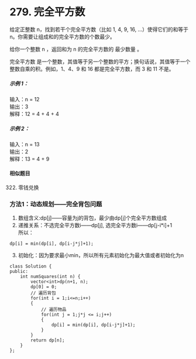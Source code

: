 # 279. 完全平方数

给定正整数 n，找到若干个完全平方数（比如 1, 4, 9, 16, ...）使得它们的和等于 n。你需要让组成和的完全平方数的个数最少。

给你一个整数 n ，返回和为 n 的完全平方数的 最少数量 。

完全平方数 是一个整数，其值等于另一个整数的平方；换句话说，其值等于一个整数自乘的积。例如，1、4、9 和 16 都是完全平方数，而 3 和 11 不是。

##### 示例 1：  
  
输入：n = 12  
输出：3   
解释：12 = 4 + 4 + 4  
##### 示例 2：  
  
输入：n = 13  
输出：2  
解释：13 = 4 + 9  

#### 相似题目
322. 零钱兑换  

### 方法1：动态规划——完全背包问题
1. 数组含义:dp[j]——容量为j的背包，最少由dp[j]个完全平方数组成  
2. 递推关系：不选完全平方数i——dp[j], 选完全平方数i——dp[j-i*i]+1    
所以：
```
dp[i] = min(dp[i], dp[i-j*j]+1);
```
3. 初始化：因为要求最小min，所以所有元素初始化为最大值或者初始化为n  

```
class Solution {
public:
    int numSquares(int n) {
        vector<int>dp(n+1, n);
        dp[0] = 0;
        // 遍历背包
        for(int i = 1;i<=n;i++)
        {
            // 遍历物品
            for(int j = 1;j*j <= i;j++)
            {
                dp[i] = min(dp[i], dp[i-j*j]+1);
            }
        }
        return dp[n];
    }
};
```